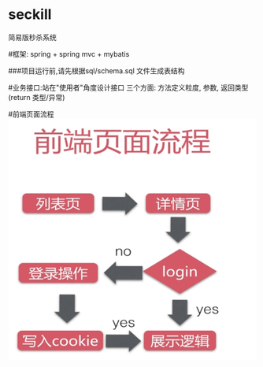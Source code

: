 # seckill
简易版秒杀系统

#框架:
 spring + spring mvc + mybatis
 

###项目运行前,请先根据sql/schema.sql 文件生成表结构
 
#业务接口:站在"使用者"角度设计接口
    三个方面:
     方法定义粒度,
     参数,
     返回类型(return 类型/异常)
  
#前端页面流程
    ![image](http://github.com/fimi2008/seckill/raw/master/images-folder/lc.png)